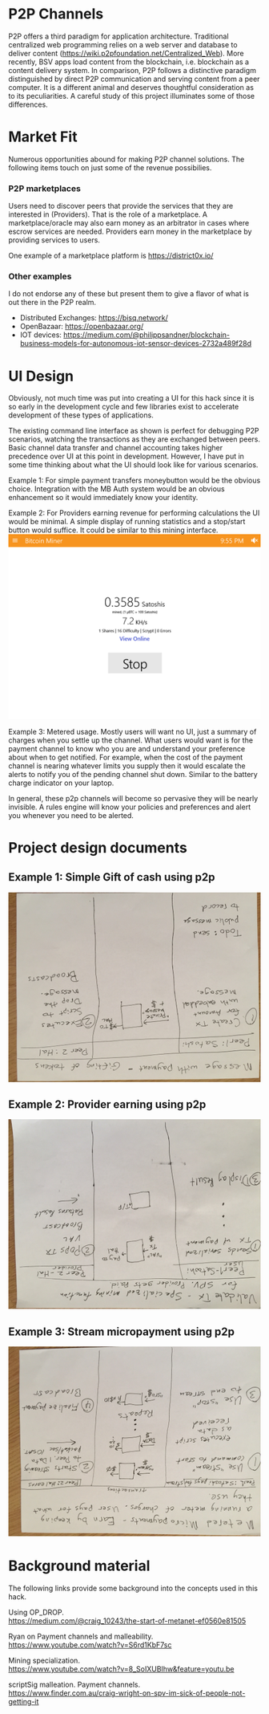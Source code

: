 
# P2P Channels

P2P offers a third paradigm for application architecture. Traditional centralized web programming relies on a web server and database to deliver content (https://wiki.p2pfoundation.net/Centralized_Web). More recently, BSV apps load content from the blockchain, i.e. blockchain as a content delivery system. In comparison, P2P follows a distinctive paradigm distinguished by direct P2P communication and serving content from a peer computer. It is a different animal and deserves thoughtful consideration as to its peculiarities. A careful study of this project illuminates some of those differences.

# Market Fit
Numerous opportunities abound for making P2P channel solutions. The following items touch on just some of the revenue possibilies.

### P2P marketplaces
Users need to discover peers that provide the services that they are interested in (Providers). That is the role of a marketplace. A marketplace/oracle may also earn money as an arbitrator in cases where escrow services are needed. Providers earn money in the marketplace by providing services to users.

One example of a marketplace platform is https://district0x.io/

### Other examples
I do not endorse any of these but present them to give a flavor of what is out there in the P2P realm.  
- Distributed Exchanges: https://bisq.network/  
- OpenBazaar: https://openbazaar.org/  
- IOT devices: https://medium.com/@philippsandner/blockchain-business-models-for-autonomous-iot-sensor-devices-2732a489f28d

# UI Design
Obviously, not much time was put into creating a UI for this hack since it is so early in the development cycle and few libraries exist to accelerate development of these types of applications.

The existing command line interface as shown is perfect for debugging P2P scenarios, watching the transactions as they are exchanged between peers. Basic channel data transfer and channel accounting takes higher precedence over UI at this point in development. However, I have put in some time thinking about what the UI should look like for various scenarios.

Example 1: For simple payment transfers moneybutton would be the obvious choice. Integration with the MB Auth system would be an obvious enhancement so it would immediately know your identity.

Example 2: For Providers earning revenue for performing calculations the UI would be minimal. A simple display of running statistics and a stop/start button would suffice. It could be similar to this mining interface.
![Provider](UI_provider.png "Provider UI")

Example 3: Metered usage. Mostly users will want no UI, just a summary of charges when you settle up the channel. What users would want is for the payment channel to know who you are and understand your preference about when to get notified. For example, when the cost of the payment channel is nearing whatever limits you supply then it would escalate the alerts to notify you of the pending channel shut down. Similar to the battery charge indicator on your laptop.

In general, these p2p channels will become so pervasive they will be nearly invisible. A rules engine will know your policies and preferences and alert you whenever you need to be alerted.

# Project design documents

## Example 1: Simple Gift of cash using p2p  
![gift](IMG_gift.JPG "Simple payment gift")

## Example 2: Provider earning using p2p  
![validate](IMG_validate.JPG "Provider validates")

## Example 3: Stream micropayment using p2p  
![stream](IMG_stream.JPG "Streaming micropayments")

# Background material
The following links provide some background into the concepts used in this hack.

Using OP_DROP.  
https://medium.com/@craig_10243/the-start-of-metanet-ef0560e81505

Ryan on Payment channels and malleability.  
https://www.youtube.com/watch?v=S6rd1KbF7sc

Mining specialization.   
https://www.youtube.com/watch?v=8_SoIXUBIhw&feature=youtu.be

scriptSig malleation. Payment channels.  
https://www.finder.com.au/craig-wright-on-spv-im-sick-of-people-not-getting-it

